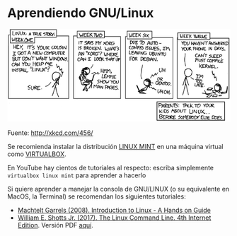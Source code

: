 # Aprendiendo GNU/Linux

![Caricatura](../imagenes/cautionary.png)

Fuente: <http://xkcd.com/456/>

Se recomienda instalar la distribución [LINUX MINT](http://www.linuxmint.com/) en una máquina virtual como [VIRTUALBOX](https://www.virtualbox.org/).

En YouTube hay cientos de tutoriales al respecto: escriba simplemente `virtualbox linux mint` para aprender a hacerlo

Si quiere aprender a manejar la consola de GNU/LINUX (o su equivalente en MacOS, la Terminal) se recomendan los siguientes tutoriales:
* [Machtelt Garrels (2008). Introduction to Linux - A Hands on Guide](http://www.tldp.org/LDP/intro-linux/intro-linux.pdf)
* [William E. Shotts Jr. (2017). The Linux Command Line. 4th Internet Edition](http://linuxcommand.org/tlcl.php). Versión PDF [aquí](https://sourceforge.net/projects/linuxcommand/files/TLCL/17.10/TLCL-17.10.pdf).